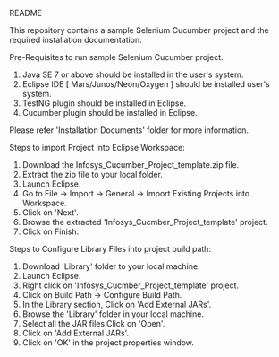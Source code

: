 README

This repository contains a sample Selenium Cucumber project and the required installation documentation.

Pre-Requisites to run sample Selenium Cucumber project.

1. Java SE 7 or above should be installed in the user's system.
2. Eclipse IDE [ Mars/Junos/Neon/Oxygen ] should be installed user's system.
3. TestNG plugin should be installed in Eclipse.
4. Cucumber plugin should be installed in Eclipse.

Please refer 'Installation Documents' folder for more information.

Steps to import Project into Eclipse Workspace:

1. Download the Infosys_Cucumber_Project_template.zip file.
2. Extract the zip file to your local folder.
3. Launch Eclipse.
4. Go to File -> Import -> General -> Import Existing Projects into Workspace.
5. Click on 'Next'.
6. Browse the extracted 'Infosys_Cucmber_Project_template' project.
7. Click on Finish.

Steps to Configure Library Files into project build path:

1. Download 'Library' folder to your local machine.
2. Launch Eclipse.
3. Right click on 'Infosys_Cucmber_Project_template' project.
4. Click on Build Path -> Configure Build Path.
5. In the Library section, Click on 'Add External JARs'.
6. Browse the 'Library' folder in your local machine.
7. Select all the JAR files.Click on 'Open'.
8. Click on 'Add External JARs'.
9. Click on 'OK' in the project properties window.






